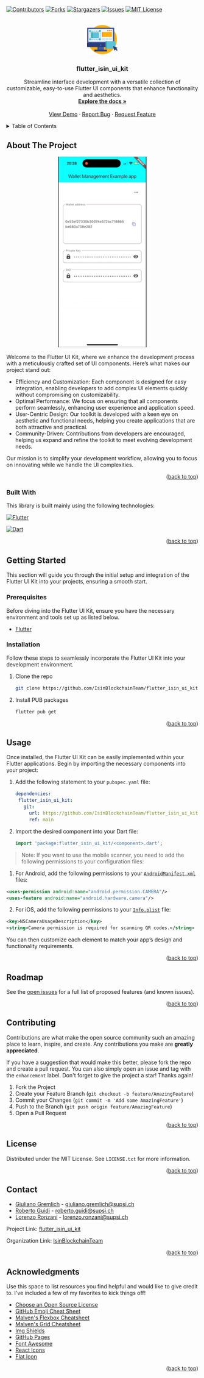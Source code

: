 <!-- Improved compatibility of back to top link: See: https://github.com/othneildrew/Best-README-Template/pull/73 -->
<a name="readme-top"></a>
<!--
*** Thanks for checking out the Best-README-Template. If you have a suggestion
*** that would make this better, please fork the repo and create a pull request
*** or simply open an issue with the tag "enhancement".
*** Don't forget to give the project a star!
*** Thanks again! Now go create something AMAZING! :D
-->



<!-- PROJECT SHIELDS -->
<!--
*** I'm using markdown "reference style" links for readability.
*** Reference links are enclosed in brackets [ ] instead of parentheses ( ).
*** See the bottom of this document for the declaration of the reference variables
*** for contributors-url, forks-url, etc. This is an optional, concise syntax you may use.
*** https://www.markdownguide.org/basic-syntax/#reference-style-links
-->
[![Contributors][contributors-shield]][contributors-url]
[![Forks][forks-shield]][forks-url]
[![Stargazers][stars-shield]][stars-url]
[![Issues][issues-shield]][issues-url]
[![MIT License][license-shield]][license-url]



<!-- PROJECT LOGO -->
<br />
<div align="center">
  <a href="https://github.com/IsinBlockchainTeam/flutter_isin_ui_kit">
    <img src="images/logo.png" alt="Logo" width="80" height="80">
  </a>

<h3 align="center">flutter_isin_ui_kit</h3>

  <p align="center">
    Streamline interface development with a versatile collection of customizable, easy-to-use Flutter UI components that enhance functionality and aesthetics.
    <br />
    <a href="https://github.com/IsinBlockchainTeam/flutter_isin_ui_kit"><strong>Explore the docs »</strong></a>
    <br />
    <br />
    <a href="https://github.com/IsinBlockchainTeam/flutter_isin_ui_kit">View Demo</a>
    ·
    <a href="https://github.com/IsinBlockchainTeam/flutter_isin_ui_kit/issues/new?labels=bug&template=bug-report---.md">Report Bug</a>
    ·
    <a href="https://github.com/IsinBlockchainTeam/flutter_isin_ui_kit/issues/new?labels=enhancement&template=feature-request---.md">Request Feature</a>
  </p>
</div>



<!-- TABLE OF CONTENTS -->
<details>
  <summary>Table of Contents</summary>
  <ol>
    <li>
      <a href="#about-the-project">About The Project</a>
      <ul>
        <li><a href="#built-with">Built With</a></li>
      </ul>
    </li>
    <li>
      <a href="#getting-started">Getting Started</a>
      <ul>
        <li><a href="#prerequisites">Prerequisites</a></li>
        <li><a href="#installation">Installation</a></li>
      </ul>
    </li>
    <li><a href="#usage">Usage</a></li>
    <li><a href="#roadmap">Roadmap</a></li>
    <li><a href="#contributing">Contributing</a></li>
    <li><a href="#license">License</a></li>
    <li><a href="#contact">Contact</a></li>
    <li><a href="#acknowledgments">Acknowledgments</a></li>
  </ol>
</details>



<!-- ABOUT THE PROJECT -->

## About The Project

<p align="center">
  <img src="https://raw.githubusercontent.com/IsinBlockchainTeam/flutter_isin_ui_kit/main/images/flutter_isin_ui_kit_demo.gif" alt="animated" height="500"/>
</p>
<!-- [![Product Name Screen Shot][product-screenshot]](https://github.com/IsinBlockchainTeam/flutter_isin_ui_kit) -->

Welcome to the Flutter UI Kit, where we enhance the development process with a meticulously crafted set of UI
components. Here’s what makes our project stand out:

* Efficiency and Customization: Each component is designed for easy integration, enabling developers to add complex UI
  elements quickly without compromising on customizability.
* Optimal Performance: We focus on ensuring that all components perform seamlessly, enhancing user experience and
  application speed.
* User-Centric Design: Our toolkit is developed with a keen eye on aesthetic and functional needs, helping you create
  applications that are both attractive and practical.
* Community-Driven: Contributions from developers are encouraged, helping us expand and refine the toolkit to meet
  evolving development needs.

Our mission is to simplify your development workflow, allowing you to focus on innovating while we handle the UI
complexities.

<p align="right">(<a href="#readme-top">back to top</a>)</p>

### Built With

This library is built mainly using the following technologies:

[![Flutter][Flutter]][Flutter-url]

[![Dart][Dart]][Dart-url]

<p align="right">(<a href="#readme-top">back to top</a>)</p>



<!-- GETTING STARTED -->

## Getting Started

This section will guide you through the initial setup and integration of the Flutter UI Kit into your projects, ensuring
a smooth start.

### Prerequisites

Before diving into the Flutter UI Kit, ensure you have the necessary environment and tools set up as listed below.

* [Flutter][Flutter-installation-url]

### Installation

Follow these steps to seamlessly incorporate the Flutter UI Kit into your development environment.

1. Clone the repo
   ```sh
   git clone https://github.com/IsinBlockchainTeam/flutter_isin_ui_kit.git
   ```
2. Install PUB packages
   ```sh
   flutter pub get
   ```

<p align="right">(<a href="#readme-top">back to top</a>)</p>



<!-- USAGE EXAMPLES -->

## Usage

Once installed, the Flutter UI Kit can be easily implemented within your Flutter applications. Begin by importing the
necessary components into your project:

1. Add the following statement to your `pubspec.yaml` file:

    ```yaml
   dependencies:
     flutter_isin_ui_kit:
       git:
         url: https://github.com/IsinBlockchainTeam/flutter_isin_ui_kit.git
         ref: main
    ```

2. Import the desired component into your Dart file:
   ```dart
   import 'package:flutter_isin_ui_kit/<component>.dart';
   ```

> Note: If you want to use the mobile scanner, you need to add the following permissions to your configuration files:

1. For Android, add the following permissions to your [`AndroidManifest.xml`](./example/android/app/src) files:

```xml
<uses-permission android:name="android.permission.CAMERA"/>
<uses-feature android:name="android.hardware.camera"/>
```

2. For iOS, add the following permissions to your [`Info.plist`](./example/ios/Runner/Info.plist) file:

```xml
<key>NSCameraUsageDescription</key>
<string>Camera permission is required for scanning QR codes.</string>
```

You can then customize each element to match your app’s design and functionality requirements.

<p align="right">(<a href="#readme-top">back to top</a>)</p>



<!-- ROADMAP -->

## Roadmap

See the [open issues](https://github.com/IsinBlockchainTeam/flutter_isin_ui_kit/issues) for a full list of proposed
features (and known issues).

<p align="right">(<a href="#readme-top">back to top</a>)</p>



<!-- CONTRIBUTING -->

## Contributing

Contributions are what make the open source community such an amazing place to learn, inspire, and create. Any
contributions you make are **greatly appreciated**.

If you have a suggestion that would make this better, please fork the repo and create a pull request. You can also
simply open an issue and tag with the ```enhancement``` label.
Don't forget to give the project a star! Thanks again!

1. Fork the Project
2. Create your Feature Branch (`git checkout -b feature/AmazingFeature`)
3. Commit your Changes (`git commit -m 'Add some AmazingFeature'`)
4. Push to the Branch (`git push origin feature/AmazingFeature`)
5. Open a Pull Request

<p align="right">(<a href="#readme-top">back to top</a>)</p>



<!-- LICENSE -->

## License

Distributed under the MIT License. See `LICENSE.txt` for more information.

<p align="right">(<a href="#readme-top">back to top</a>)</p>



<!-- CONTACT -->

## Contact

* [Giuliano Gremlich](https://www.linkedin.com/in/giuliano-gremlich-265018153/) - giuliano.gremlich@supsi.ch
* [Roberto Guidi](https://www.linkedin.com/in/rguidi/) - roberto.guidi@supsi.ch
* [Lorenzo Ronzani](https://www.linkedin.com/in/lorenzo-ronzani-658311186/) - lorenzo.ronzani@supsi.ch

Project Link: [flutter_isin_ui_kit](https://github.com/IsinBlockchainTeam/flutter_isin_ui_kit)

Organization Link: [IsinBlockchainTeam](https://github.com/IsinBlockchainTeam)

<p align="right">(<a href="#readme-top">back to top</a>)</p>



<!-- ACKNOWLEDGMENTS -->

## Acknowledgments

Use this space to list resources you find helpful and would like to give credit to. I've included a few of my favorites
to kick things off!

* [Choose an Open Source License](https://choosealicense.com)
* [GitHub Emoji Cheat Sheet](https://www.webpagefx.com/tools/emoji-cheat-sheet)
* [Malven's Flexbox Cheatsheet](https://flexbox.malven.co/)
* [Malven's Grid Cheatsheet](https://grid.malven.co/)
* [Img Shields](https://shields.io)
* [GitHub Pages](https://pages.github.com)
* [Font Awesome](https://fontawesome.com)
* [React Icons](https://react-icons.github.io/react-icons/search)
* [Flat Icon](https://www.flaticon.com/free-icons/design)

<p align="right">(<a href="#readme-top">back to top</a>)</p>



<!-- MARKDOWN LINKS & IMAGES -->
<!-- https://www.markdownguide.org/basic-syntax/#reference-style-links -->

[contributors-shield]: https://img.shields.io/github/contributors/IsinBlockchainTeam/flutter_isin_ui_kit.svg?style=for-the-badge

[contributors-url]: https://github.com/IsinBlockchainTeam/flutter_isin_ui_kit/graphs/contributors

[forks-shield]: https://img.shields.io/github/forks/IsinBlockchainTeam/flutter_isin_ui_kit.svg?style=for-the-badge

[forks-url]: https://github.com/IsinBlockchainTeam/flutter_isin_ui_kit/network/members

[stars-shield]: https://img.shields.io/github/stars/IsinBlockchainTeam/flutter_isin_ui_kit.svg?style=for-the-badge

[stars-url]: https://github.com/IsinBlockchainTeam/flutter_isin_ui_kit/stargazers

[issues-shield]: https://img.shields.io/github/issues/IsinBlockchainTeam/flutter_isin_ui_kit.svg?style=for-the-badge

[issues-url]: https://github.com/IsinBlockchainTeam/flutter_isin_ui_kit/issues

[license-shield]: https://img.shields.io/github/license/IsinBlockchainTeam/flutter_isin_ui_kit.svg?style=for-the-badge

[license-url]: https://github.com/IsinBlockchainTeam/flutter_isin_ui_kit/blob/master/LICENSE

[product-screenshot]: images/flutter_isin_ui_kit_demo.gif

[Dart]: https://img.shields.io/badge/Dart-0175C2?style=for-the-badge&logo=dart&logoColor=white

[Dart-url]: https://dart.dev/

[Flutter]: https://img.shields.io/badge/Flutter-02569B?style=for-the-badge&logo=flutter&logoColor=white

[Flutter-url]: https://flutter.dev/

[Next.js]: https://img.shields.io/badge/next.js-000000?style=for-the-badge&logo=nextdotjs&logoColor=white

[Next-url]: https://nextjs.org/

[React.js]: https://img.shields.io/badge/React-20232A?style=for-the-badge&logo=react&logoColor=61DAFB

[React-url]: https://reactjs.org/

[Vue.js]: https://img.shields.io/badge/Vue.js-35495E?style=for-the-badge&logo=vuedotjs&logoColor=4FC08D

[Vue-url]: https://vuejs.org/

[Angular.io]: https://img.shields.io/badge/Angular-DD0031?style=for-the-badge&logo=angular&logoColor=white

[Angular-url]: https://angular.io/

[Svelte.dev]: https://img.shields.io/badge/Svelte-4A4A55?style=for-the-badge&logo=svelte&logoColor=FF3E00

[Svelte-url]: https://svelte.dev/

[Laravel.com]: https://img.shields.io/badge/Laravel-FF2D20?style=for-the-badge&logo=laravel&logoColor=white

[Laravel-url]: https://laravel.com

[Bootstrap.com]: https://img.shields.io/badge/Bootstrap-563D7C?style=for-the-badge&logo=bootstrap&logoColor=white

[Bootstrap-url]: https://getbootstrap.com

[JQuery.com]: https://img.shields.io/badge/jQuery-0769AD?style=for-the-badge&logo=jquery&logoColor=white

[JQuery-url]: https://jquery.com

[Flutter-installation-url]: https://docs.flutter.dev/get-started/install
